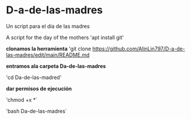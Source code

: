 # D-a-de-las-madres
Un script para el día de las madres 

A script for the day of the mothers
'apt install git'

**clonamos la herramienta**
   'git clone
   https://github.com/AlinLin797/D-a-de-las-madres/edit/main/README.md

   **entramos ala carpeta Da-de-las-madres**

   'cd Da-de-las-madred'


  **dar permisos de ejecución**

  'chmod +x *`
  
  'bash Da-de-las-madres`
